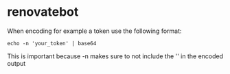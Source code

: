 # renovatebot 

When encoding for example a token use the following format:

```shell
echo -n 'your_token' | base64
```

This is important because -n makes sure to not include the '' in the encoded output